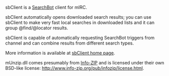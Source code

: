 sbClient is a [SearchBot](http://dukelupus.com/searchbot) client for mIRC.

sbClient automatically opens downloaded search results; you can use sbClient to make very fast local searches in downloaded lists and it can group @find/@locator results. 

sbClient is capable of automatically requesting SearchBot triggers from channel and can combine results from different search types.

More information is available at [sbClient home page](http://dukelupus.com/sbclient).

mUnzip.dll comes presumably from [Info-ZIP](http://www.info-zip.org/) and is licensed under their own BSD-like license: http://www.info-zip.org/pub/infozip/license.html.
